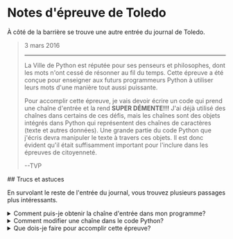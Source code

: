 # Notes d'épreuve de Toledo

À côté de la barrière se trouve une autre entrée du journal de Toledo.

<blockquote>
3 mars 2016
<hr/>
<p>
La Ville de Python est réputée pour ses penseurs et philosophes, dont les mots n'ont cessé de résonner au fil du temps. Cette épreuve a été conçue pour enseigner aux futurs programmeurs Python à utiliser leurs mots d'une manière tout aussi puissante.
</p>
<p>
Pour accomplir cette épreuve, je vais devoir écrire un code qui prend une chaîne d'entrée et la rend <b>SUPER DÉMENTE!!!</b> J'ai déjà utilisé des chaînes dans certains de ces défis, mais les chaînes sont des objets intégrés dans Python qui représentent des chaînes de caractères (texte et autres données). Une grande partie du code Python que j'écris devra manipuler le texte à travers ces objets. Il est donc évident qu'il était suffisamment important pour l'inclure dans les épreuves de citoyenneté.
</p>
<p>
--TVP
</p>
</blockquote>
## Trucs et astuces

En survolant le reste de l'entrée du journal, vous trouvez plusieurs passages plus intéressants.

<details>
<summary>Comment puis-je obtenir la chaîne d'entrée dans mon programme?</summary>
Voici un code que vous pouvez utiliser comme point de départ pour cet exercice. Comme précédemment, il utilise le module `sys` pour lire une chaîne d'entrée comme argument de ligne de commande&nbsp;:

```python
import sys

# Read in an input string passed in to our script as an argument
input_string = sys.argv[1]
output_string = input_string

# Now, print your transformed string:
print(output_string)
```

Vous devez exécuter ce programme comme suit&nbsp;:

```bash
python3 strings.py "am I stoked enough yet"
```

Comme il est écrit, le code de démarrage ci-dessus ne manipule ni ne modifie la chaîne de quelque manière que ce soit, c'est votre mission.

</details>
<details>
<summary>Comment modifier une chaîne dans le code Python?</summary>
Techniquement, les chaînes Python sont __immuables__, ce qui signifie qu'une fois créées, vous ne pouvez plus les modifier. À la place, vous devez utiliser des chaînes existantes pour transformer leur valeur et créer de nouvelles chaînes.

L'[objet chaîne](https://docs.python.org/3/library/stdtypes.html#string-methods) de Python comporte de nombreuses __méthodes__ qui vous permettent de renvoyer une nouvelle chaîne quelque peu transformée. Vous en saurez davantage plus tard, mais les __méthodes__ sont des __fonctions__ (comme `print`) qui fonctionnent sur une __instance__ spécifique (copie) d'un objet. Vous trouverez peut-être la méthode [upper](https://docs.python.org/3/library/stdtypes.html#str.upper) utile.

```python
new_string = "get stoked".upper()
print(new_string)
```

Il existe plusieurs méthodes pour combiner des chaînes ensemble (les __concaténer__). L'une de ces méthodes consiste à utiliser l'opérateur `+`. Oui, il s'agit du même opérateur que celui que vous utilisez pour __ajouter des nombres__, mais lorsque vous l'utilisez avec deux chaînes ou plus, il relie ces chaînes.

Voici un exemple d'association de deux chaînes pour former une chaîne complète avec la valeur `The NY Mets are my favorite squadron.`&nbsp;:

```python
part_one = "The NY Mets "
part_two = "are my favorite squadron."

full_message = part_one + part_two
print(full_message)
```

</details>
<details>
<summary>Que dois-je faire pour accomplir cette épreuve?</summary>
Créez un fichier appelé `strings.py` dans votre dossier de code situé ici&nbsp;:

```bash
<%= env.TQ_PYTHON_CODE_PATH.value %>
```

Dans ce fichier, vous devrez prendre un __argument de ligne de commande__, une chaîne et les transformer de deux manières. Utilisez le code suivant comme point de départ&nbsp;:

```python
import sys

# Read in an input string passed in to our script as an argument
input_string = sys.argv[1]
output_string = input_string

# Now, print your transformed string:
print(output_string)
```

S'il n'est pas modifié, le code ci-dessus ne satisfait pas aux exigences de l'épreuve. Il imprime simplement la chaîne d'entrée. Vous devrez utiliser les techniques décrites dans cette procédure pour créer une chaîne qui a été __convertie en majuscules__ et à laquelle __trois points d'exclamation__ ont été ajoutés, puis __imprimer cette chaîne sur la console__.

Pour tester votre code, exécutez-le comme suit&nbsp;:

```bash
python3 strings.py "am I stoked enough yet"
```

Si votre code fonctionnait, il imprimerait la chaîne `AM I STOKED ENOUGH YET!!!`.

Une fois que votre code dans `strings.py` fonctionne comme prévu, cliquez sur le bouton *HACK* pour soumettre votre travail&nbsp;!

</details>
